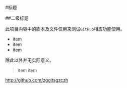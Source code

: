 ﻿#标题

##二级标题


此项目内容中的脚本及文件仅用来测试`GitHub`相应功能使用。

- item
- item
- item

除此以外并无实际意义。

> item
> item

<http://github.com/zggjtsgzczh>
